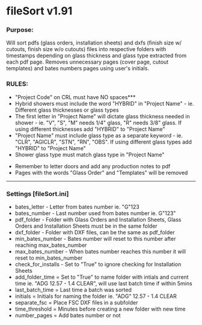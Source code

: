 # fileSort v1.91

### Purpose:
Will sort pdfs (glass orders, installation sheets) and dxfs (finish size w/ cutouts, finish size w/o cutouts) files into respective folders with timestamps depending on glass thickness and glass type extracted from each pdf page. Removes unnecessary pages (cover page, cutout templates) and bates numbers pages using user's initials.

### RULES:
- "Project Code" on CRL must have NO spaces***
- Hybrid showers must include the word "HYBRID" in "Project Name" - ie. Different glass thicknesses or glass types
- The first letter in "Project Name" will dictate glass thickness needed in shower - ie. "V", "S", "M" needs 1/4" glass, "R" needs 3/8" glass. If using different thicknesses add "HYBRID" to "Project Name"
- "Project Name" must include glass type as a separate keyword - ie. "CLR", "AGICLR", "STN", "RN", "OBS". If using different glass types add "HYBRID" to "Project Name"
- Shower glass type must match glass type in "Project Name"

* Remember to letter doors and add any production notes to pdf
* Pages with the words "Glass Order" and "Templates" will be removed

------------------------------------------------------------------

### Settings [fileSort.ini]
- bates_letter - Letter from bates number ie. "G"123
- bates_number - Last number used from bates number ie. G"123"
- pdf_folder - Folder with Glass Orders and Installation Sheets, Glass Orders and Installation Sheets must be in the same folder
- dxf_folder - Folder with DXF files, can be the same as pdf_folder
- min_bates_number - Bates number will reset to this number after reaching max_bates_number
- max_bates_number - When bates number reaches this number it will reset to min_bates_number
- check_for_installs - Set to "True" to ignore checking for Installation Sheets
- add_folder_time = Set to "True" to name folder with intials and current time ie. "ADG 12.57 - 1.4 CLEAR", will use last batch time if within 5mins
- last_batch_time = Last time a batch was sorted
- initials = Initials for naming the folder ie. "ADG" 12.57 - 1.4 CLEAR
- separate_fsc = Place FSC DXF files in a subfolder
- time_threshold = Minutes before creating a new folder with new time
- number_pages = Add bates number or not
